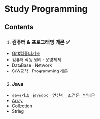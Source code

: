 # Study Programming
## Contents

1. ### 컴퓨터 & 프로그래밍 개론 ✅
- [Git&컴퓨터기초](https://github.com/guozhe0517/StudyProgramming/blob/master/computer/컴퓨터%20%26%20프로그래밍%20개론)
- 컴퓨터 작동 원리 · 운영체제
- DataBase · Network
- S/W공학 · Programming 개론
2. ### Java
- [Java기초 · javadoc · 연산자 · 조건문 · 반복문](https://github.com/guozhe0517/StudyProgramming/blob/master/Java/Java기초%20·%20javadoc%20·%20연산자%20·%20조건문%20·%20반복문)
- [Array]()
- Collection
- String 
